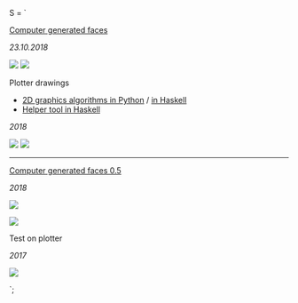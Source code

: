 S = `

[Computer generated faces](jack-of-diamonds/#Faces)

_23.10.2018_

![](https://i.imgur.com/sCKYW7l.png)
![](https://i.imgur.com/uyBCjua.png)

Plotter drawings

* [2D graphics algorithms in Python](https://github.com/aleksimyllyoja/generative) / [in Haskell](https://github.com/aleksimyllyoja/haskell-graphics)
* [Helper tool in Haskell](https://github.com/aleksimyllyoja/teos)

_2018_

![](https://i.imgur.com/EwQ8A2f.png)
![](https://i.imgur.com/Y7fmTOC.png)

***

[Computer generated faces 0.5](https://github.com/aleksimyllyoja/generative)

_2018_

![](https://i.imgur.com/YnKsuDO.png)

![](https://i.imgur.com/faK4WFm.png)

Test on plotter

_2017_

![](https://i.imgur.com/UATfw1y.jpg)

`;
